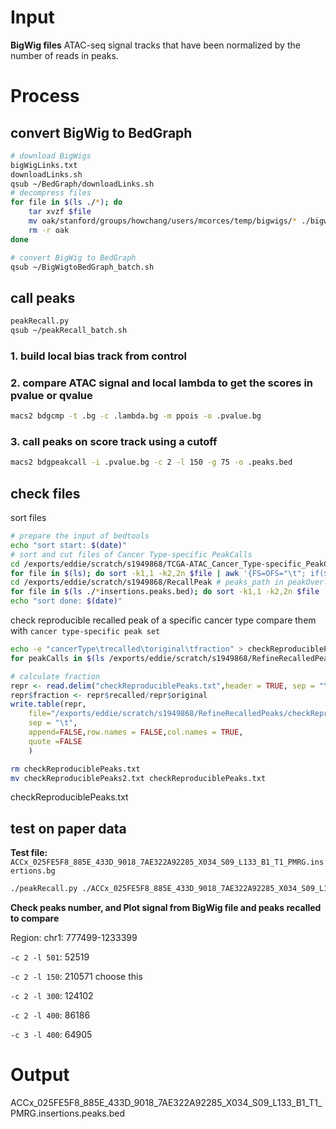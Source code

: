 # Input
**BigWig files**
ATAC-seq signal tracks that have been normalized by the number of reads in peaks. 
# Process
## convert BigWig to BedGraph
```bash
# download BigWigs
bigWigLinks.txt
downloadLinks.sh
qsub ~/BedGraph/downloadLinks.sh
# decompress files
for file in $(ls ./*); do
	tar xvzf $file
	mv oak/stanford/groups/howchang/users/mcorces/temp/bigwigs/* ./bigwigs
	rm -r oak
done
```
```bash
# convert BigWig to BedGraph
qsub ~/BigWigtoBedGraph_batch.sh
```
## call peaks
```bash
peakRecall.py
qsub ~/peakRecall_batch.sh
```
### 1. build local bias track from control
### 2. compare ATAC signal and local lambda to get the scores in pvalue or qvalue
```bash
macs2 bdgcmp -t .bg -c .lambda.bg -m ppois -o .pvalue.bg
```
### 3. call peaks on score track using a cutoff
```bash
macs2 bdgpeakcall -i .pvalue.bg -c 2 -l 150 -g 75 -o .peaks.bed
```
## check files
sort files
```bash
# prepare the input of bedtools
echo "sort start: $(date)"
# sort and cut files of Cancer Type-specific PeakCalls
cd /exports/eddie/scratch/s1949868/TCGA-ATAC_Cancer_Type-specific_PeakCalls # Cancer_Type_PeakCalls_path in peakOverlap.py
for file in $(ls); do sort -k1,1 -k2,2n $file | awk '{FS=OFS="\t"; if($1~/^chr/){print $1,$2,$3,$4;}}' > /exports/eddie/scratch/s1949868/RefineRecalledPeaks/${file}.sorted; done
cd /exports/eddie/scratch/s1949868/RecallPeak # peaks_path in peakOverlap.py
for file in $(ls ./*insertions.peaks.bed); do sort -k1,1 -k2,2n $file | awk '{FS=OFS="\t"; if($1~/^chr/){print $1,$2,$3}}' > /exports/eddie/scratch/s1949868/RefineRecalledPeaks/${file}.sorted; done
echo "sort done: $(date)"
```
check reproducible recalled peak of a specific cancer type
compare them with `cancer type-specific peak set`
```bash
echo -e "cancerType\trecalled\toriginal\tfraction" > checkReproduciblePeaks.txt
for peakCalls in $(ls /exports/eddie/scratch/s1949868/RefineRecalledPeaks/*.txt.sorted); do echo $peakCalls; cancerType=`echo ${peakCalls#*/RefineRecalledPeaks/}`; cancerType=`echo ${cancerType%_peakCalls*}`; for file in $(ls /exports/eddie/scratch/s1949868/RefineRecalledPeaks/$cancerType*.peaks.bed.sorted); do bedtools intersect -a $peakCalls -b $file -f 0.5 -u >> ${cancerType}_PeakRecall.total.txt; done; a=`cut -f 4 ${cancerType}_PeakRecall.total.txt | sort | uniq -c | awk '{if($1>1){print $0}}' | wc -l | awk '{print $1}'`; b=`wc -l $peakCalls | awk '{print $1}'`; echo -e "$cancerType\t$a\t$b" >> checkReproduciblePeaks.txt; done
```
```r
# calculate fraction
repr <- read.delim("checkReproduciblePeaks.txt",header = TRUE, sep = "\t")
repr$fraction <- repr$recalled/repr$original
write.table(repr,
	file="/exports/eddie/scratch/s1949868/RefineRecalledPeaks/checkReproduciblePeaks2.txt",
	sep = "\t",
	append=FALSE,row.names = FALSE,col.names = TRUE,
	quote =FALSE
	)
```
```bash
rm checkReproduciblePeaks.txt
mv checkReproduciblePeaks2.txt checkReproduciblePeaks.txt
```
checkReproduciblePeaks.txt
## test on paper data
**Test file:** `ACCx_025FE5F8_885E_433D_9018_7AE322A92285_X034_S09_L133_B1_T1_PMRG.insertions.bg`
```bash
./peakRecall.py ./ACCx_025FE5F8_885E_433D_9018_7AE322A92285_X034_S09_L133_B1_T1_PMRG.insertions.bg
```
**Check peaks number, and Plot signal from BigWig file and peaks recalled to compare**

Region: chr1: 777499-1233399

`-c 2 -l 501`: 52519 

`-c 2 -l 150`: 210571 choose this 

`-c 2 -l 300`: 124102

`-c 2 -l 400`: 86186

`-c 3 -l 400`: 64905 
# Output
ACCx_025FE5F8_885E_433D_9018_7AE322A92285_X034_S09_L133_B1_T1_PMRG.insertions.peaks.bed
<!--stackedit_data:
eyJoaXN0b3J5IjpbMjEyMjQ5MTAxNSwtMTkyMjM4NzkzLC0xOT
gzODY5ODk4LDI4ODg2MTQzLDYzNzI2MTQ2Nyw3MDAzMzY1MzMs
NTUwOTE0NzYzLDE5Njc3ODg5NDIsLTQ3NDc4Nzg0OCwxNjg2Nj
Q1NjQ1LC0yMDk3OTI3OTc2LC0zMDk4MjQ2NDEsLTk1NDg4Njgz
NiwyMDUyOTU5MzQ3LC01MjYxNDg2MDQsMTMyNzYzNTI0NiwtMT
cyODI3MTQ3OCwtMTI0ODY5MTgzNywzMTcxMDI0NDgsLTcwNzQ5
MzUyNF19
-->